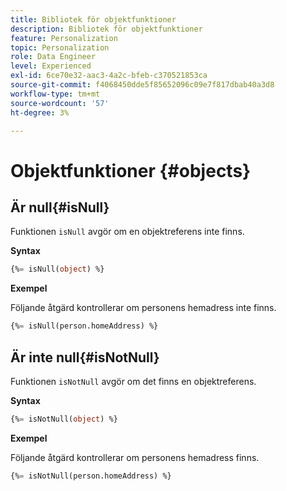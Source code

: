 ```yaml
---
title: Bibliotek för objektfunktioner
description: Bibliotek för objektfunktioner
feature: Personalization
topic: Personalization
role: Data Engineer
level: Experienced
exl-id: 6ce70e32-aac3-4a2c-bfeb-c370521853ca
source-git-commit: f4068450dde5f85652096c09e7f817dbab40a3d8
workflow-type: tm+mt
source-wordcount: '57'
ht-degree: 3%

---
```


# Objektfunktioner {#objects}

## Är null{#isNull}

Funktionen `isNull` avgör om en objektreferens inte finns.

**Syntax**

```sql
{%= isNull(object) %}
```

**Exempel**

Följande åtgärd kontrollerar om personens hemadress inte finns.

```sql
{%= isNull(person.homeAddress) %}
```

## Är inte null{#isNotNull}

Funktionen `isNotNull` avgör om det finns en objektreferens.

**Syntax**

```sql
{%= isNotNull(object) %}
```

**Exempel**

Följande åtgärd kontrollerar om personens hemadress finns.

```sql
{%= isNotNull(person.homeAddress) %}
```
